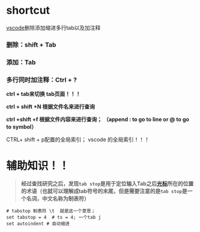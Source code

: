 # shortcut



 [vscode](https://so.csdn.net/so/search?q=vscode&spm=1001.2101.3001.7020)删除添加缩进多行tab以及加注释

### 删除：shift + Tab

### 添加：Tab

### 多行同时加注释：Ctrl + ?

**ctrl + tab来切换 tab页面！！！**

**ctrl + shift +N 根据文件名来进行查询**

**ctrl +shift +f 根据文件内容来进行查询；  （append : to go to line or @ to go to symbol）**



CTRL+ shift + p配置的全局索引； vscode 的全局索引！！！





# 辅助知识！！

>**经过查找研究之后，发现`tab stop`是用于定位输入Tab之后[光标](https://so.csdn.net/so/search?q=光标&spm=1001.2101.3001.7020)所在的位置的术语（也就可以理解成tab符号的末尾，但是需要注意的是`tab stop`是一个名词，中文名称为制表符）**
>
>

````shell
# tabstop 制表符 \t  就是这一个意思；
set tabstop = 4  # ts = 4; 一个tab j
set autoindent # 自动缩进
````

